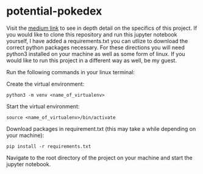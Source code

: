 # potential-pokedex
Visit the [medium link](https://medium.com/@scheidlogan/creating-a-pok%C3%A9dex-pok%C3%A9mon-image-classification-using-a-convolutional-neural-network-ab2a0cb54d03) to see in depth detail on the specifics of this project. If you would like to clone this repository and run this jupyter notebook yourself, I have added a requirements.txt you can utlize to download the correct python packages necessary.
For these directions you will need python3 installed on your machine as well as some form of linux. If you would like to run this project in a different way as well, be my guest.

Run the following commands in your linux terminal:

Create the virtual environment:
```
python3 -m venv <name_of_virtualenv>
```

Start the virtual environment:
```
source <name_of_virtualenv>/bin/activate
```

Download packages in requirement.txt (this may take a while depending on your machine):
```
pip install -r requirements.txt
```
Navigate to the root directory of the project on your machine and start the jupyter notebook.
